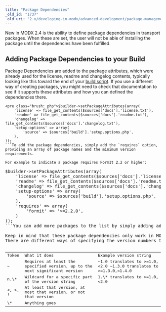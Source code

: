 ```yaml
---
title: "Package Dependencies"
_old_id: "1737"
_old_uri: "2.x/developing-in-modx/advanced-development/package-management/package-dependencies"
---
```


New in MODX 2.4 is the ability to define package dependencies in transport packages. When these are set, the user will not be able of installing the package until the dependencies have been fulfilled.

Adding Package Dependencies to your Build
-----------------------------------------

Package Dependencies are added to the package attributes, which were already used for the license, readme and changelog contents, typically looking like this toward the end of your [build script](https://rtfm.modx.com/revolution/2.x/developing-in-modx/advanced-development/package-management/creating-a-3rd-party-component-build-script). If you use a different way of creating packages, you might need to check that documentation to see if it supports these attributes and how you can defined the dependencies there.

```
<pre class="brush: php">$builder->setPackageAttributes(array(
    'license' => file_get_contents($sources['docs'].'license.txt'),
    'readme' => file_get_contents($sources['docs'].'readme.txt'),
    'changelog' => file_get_contents($sources['docs'].'changelog.txt'),
    'setup-options' => array(
        'source' => $sources['build'].'setup.options.php',
    ),
));
```To add the package dependencies, simply add the `requires` option, providing an array of package names and the minimum version requirements.

For example to indicate a package requires FormIt 2.2 or higher:

```
<pre class="brush: php">$builder->setPackageAttributes(array(
    'license' => file_get_contents($sources['docs'].'license.txt'),
    'readme' => file_get_contents($sources['docs'].'readme.txt'),
    'changelog' => file_get_contents($sources['docs'].'changelog.txt'),
    'setup-options' => array(
        'source' => $sources['build'].'setup.options.php',
    ),
    'requires' => array(
        'formit' => '>=2.2.0',
    )
));
```You can add more packages to the list by simply adding additional elements to that array. You can also add checks for "modx" and "php" to require a specific version of MODX or PHP.

<div class="info">Keep in mind that these package dependencies only work in MODX 2.4 and up. If you intend to support older versions, you might want to add an additional check in a resolver, or add instructions to your documentation.</div>There are different ways of specifying the version numbers that each carry different meaning. You can also add multiple constraints by separating them with a comma.

<table><tbody><tr><td>Token</td><td>What it does</td><td>Example version string</td></tr><tr><td>~</td><td>Requires at least the specified version, up to the next significant version</td><td>~1.0 translates to >=1.0,<2.0  
~1.3.0 translates to >=1.3.0,<1.4.0</td></tr><tr><td>n.\*</td><td>Wildcard for a specific part of the version string</td><td>1.\* translates to >=1.0,<2.0</td></tr><tr><td><, >, !</td><td>At least that version, at most that version, or not that version</td><td></td></tr><tr><td>\*</td><td>Anything goes</td><td></td></tr></tbody></table>